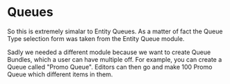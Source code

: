 # Queues

So this is extremely simalar to Entity Queues. As a matter of fact the Queue Type selection
form was taken from the Entity Queue module.

Sadly we needed a different module because we want to create Queue Bundles, which a user can
have multiple off. For example, you can create a Queue called "Promo Queue". Editors can then
go and make 100 Promo Queue which different items in them.

